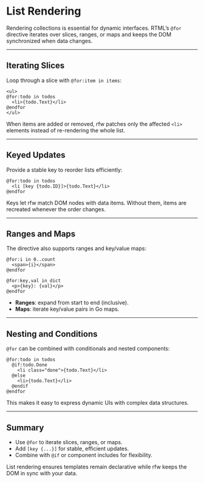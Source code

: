 # List Rendering

Rendering collections is essential for dynamic interfaces. RTML’s `@for` directive iterates over slices, ranges, or maps and keeps the DOM synchronized when data changes.

---

## Iterating Slices

Loop through a slice with `@for:item in items`:

```rtml
<ul>
@for:todo in todos
  <li>{todo.Text}</li>
@endfor
</ul>
```

When items are added or removed, rfw patches only the affected `<li>` elements instead of re-rendering the whole list.

---

## Keyed Updates

Provide a stable key to reorder lists efficiently:

```rtml
@for:todo in todos
  <li [key {todo.ID}]>{todo.Text}</li>
@endfor
```

Keys let rfw match DOM nodes with data items. Without them, items are recreated whenever the order changes.

---

## Ranges and Maps

The directive also supports ranges and key/value maps:

```rtml
@for:i in 0..count
  <span>{i}</span>
@endfor

@for:key,val in dict
  <p>{key}: {val}</p>
@endfor
```

* **Ranges**: expand from start to end (inclusive).
* **Maps**: iterate key/value pairs in Go maps.

---

## Nesting and Conditions

`@for` can be combined with conditionals and nested components:

```rtml
@for:todo in todos
  @if:todo.Done
    <li class="done">{todo.Text}</li>
  @else
    <li>{todo.Text}</li>
  @endif
@endfor
```

This makes it easy to express dynamic UIs with complex data structures.

---

## Summary

* Use `@for` to iterate slices, ranges, or maps.
* Add `[key {...}]` for stable, efficient updates.
* Combine with `@if` or component includes for flexibility.

List rendering ensures templates remain declarative while rfw keeps the DOM in sync with your data.
